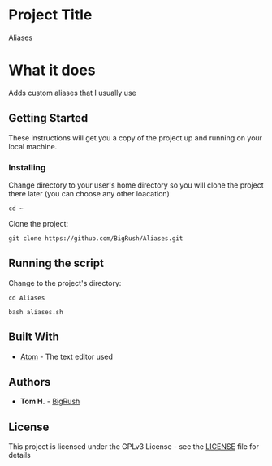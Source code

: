 # Project Title

Aliases

# What it does

Adds custom aliases that I usually use




## Getting Started

These instructions will get you a copy of the project up and running on your local machine.





### Installing

Change directory to your user's home directory
so you will clone the project there later (you can choose any other loacation) 

```
cd ~
```

Clone the project:

```
git clone https://github.com/BigRush/Aliases.git
```



## Running the script

Change to the project's directory:

```
cd Aliases
```

```
bash aliases.sh
```


## Built With

* [Atom](https://atom.io/) - The text editor used


## Authors

* **Tom H.** - [BigRush](https://github.com/bigrush)


## License

This project is licensed under the GPLv3 License - see the [LICENSE](https://github.com/chn555/timestamp/blob/master/LICENSE) file for details
